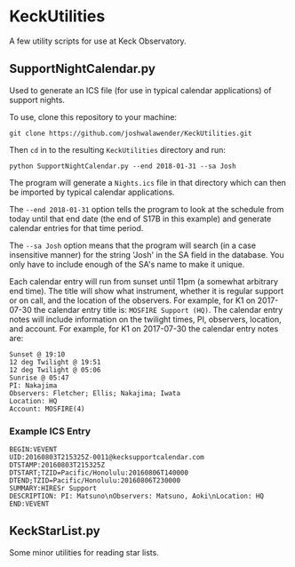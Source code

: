 # KeckUtilities

A few utility scripts for use at Keck Observatory.

## SupportNightCalendar.py

Used to generate an ICS file (for use in typical calendar applications) of support nights.

To use, clone this repository to your machine:
```
git clone https://github.com/joshwalawender/KeckUtilities.git
```

Then `cd` in to the resulting `KeckUtilities` directory and run:
```
python SupportNightCalendar.py --end 2018-01-31 --sa Josh
```

The program will generate a `Nights.ics` file in that directory which can then be imported by typical calendar applications.

The `--end 2018-01-31` option tells the program to look at the schedule from today until that end date (the end of S17B in this example) and generate calendar entries for that time period.

The `--sa Josh` option means that the program will search (in a case insensitive manner) for the string 'Josh' in the SA field in the database.  You only have to include enough of the SA's name to make it unique.

Each calendar entry will run from sunset until 11pm (a somewhat arbitrary end time).  The title will show what instrument, whether it is regular support or on call, and the location of the observers.  For example, for K1 on 2017-07-30 the calendar entry title is: `MOSFIRE Support (HQ)`.  The calendar entry notes will include information on the twilight times, PI, observers, location, and account.  For example, for K1 on 2017-07-30 the calendar entry notes are:

```
Sunset @ 19:10
12 deg Twilight @ 19:51
12 deg Twilight @ 05:06
Sunrise @ 05:47
PI: Nakajima
Observers: Fletcher; Ellis; Nakajima; Iwata
Location: HQ
Account: MOSFIRE(4)
```

### Example ICS Entry

    BEGIN:VEVENT
    UID:20160803T215325Z-0011@kecksupportcalendar.com
    DTSTAMP:20160803T215325Z
    DTSTART;TZID=Pacific/Honolulu:20160806T140000
    DTEND;TZID=Pacific/Honolulu:20160806T230000
    SUMMARY:HIRESr Support
    DESCRIPTION: PI: Matsuno\nObservers: Matsuno, Aoki\nLocation: HQ
    END:VEVENT
    

## KeckStarList.py

Some minor utilities for reading star lists.
